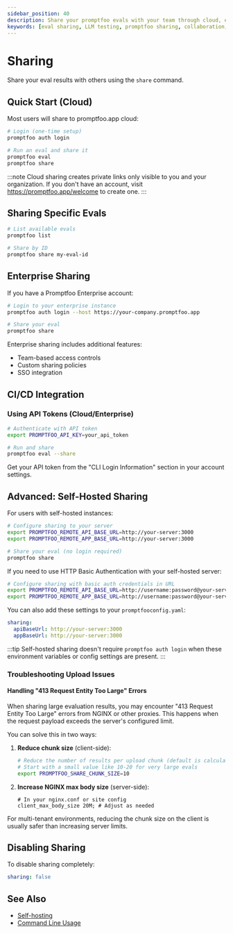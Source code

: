 ```yaml
---
sidebar_position: 40
description: Share your promptfoo evals with your team through cloud, enterprise, or self-hosted instances.
keywords: [eval sharing, LLM testing, promptfoo sharing, collaboration, team sharing]
---
```


# Sharing

Share your eval results with others using the `share` command.

## Quick Start (Cloud)

Most users will share to promptfoo.app cloud:

```sh
# Login (one-time setup)
promptfoo auth login

# Run an eval and share it
promptfoo eval
promptfoo share
```

:::note
Cloud sharing creates private links only visible to you and your organization. If you don't have an account, visit https://promptfoo.app/welcome to create one.
:::

## Sharing Specific Evals

```sh
# List available evals
promptfoo list

# Share by ID
promptfoo share my-eval-id
```

## Enterprise Sharing

If you have a Promptfoo Enterprise account:

```sh
# Login to your enterprise instance
promptfoo auth login --host https://your-company.promptfoo.app

# Share your eval
promptfoo share
```

Enterprise sharing includes additional features:

- Team-based access controls
- Custom sharing policies
- SSO integration

## CI/CD Integration

### Using API Tokens (Cloud/Enterprise)

```sh
# Authenticate with API token
export PROMPTFOO_API_KEY=your_api_token

# Run and share
promptfoo eval --share
```

Get your API token from the "CLI Login Information" section in your account settings.

## Advanced: Self-Hosted Sharing

For users with self-hosted instances:

```sh
# Configure sharing to your server
export PROMPTFOO_REMOTE_API_BASE_URL=http://your-server:3000
export PROMPTFOO_REMOTE_APP_BASE_URL=http://your-server:3000

# Share your eval (no login required)
promptfoo share
```

If you need to use HTTP Basic Authentication with your self-hosted server:

```sh
# Configure sharing with basic auth credentials in URL
export PROMPTFOO_REMOTE_API_BASE_URL=http://username:password@your-server:3000
export PROMPTFOO_REMOTE_APP_BASE_URL=http://username:password@your-server:3000
```

You can also add these settings to your `promptfooconfig.yaml`:

```yaml title="promptfooconfig.yaml"
sharing:
  apiBaseUrl: http://your-server:3000
  appBaseUrl: http://your-server:3000
```

:::tip
Self-hosted sharing doesn't require `promptfoo auth login` when these environment variables or config settings are present.
:::

### Troubleshooting Upload Issues

#### Handling "413 Request Entity Too Large" Errors

When sharing large evaluation results, you may encounter "413 Request Entity Too Large" errors from NGINX or other proxies. This happens when the request payload exceeds the server's configured limit.

You can solve this in two ways:

1. **Reduce chunk size** (client-side):

   ```sh
   # Reduce the number of results per upload chunk (default is calculated automatically)
   # Start with a small value like 10-20 for very large evals
   export PROMPTFOO_SHARE_CHUNK_SIZE=10
   ```

2. **Increase NGINX max body size** (server-side):
   ```nginx
   # In your nginx.conf or site config
   client_max_body_size 20M; # Adjust as needed
   ```

For multi-tenant environments, reducing the chunk size on the client is usually safer than increasing server limits.

## Disabling Sharing

To disable sharing completely:

```yaml title="promptfooconfig.yaml"
sharing: false
```

## See Also

- [Self-hosting](/docs/usage/self-hosting.md)
- [Command Line Usage](/docs/usage/command-line.md)
